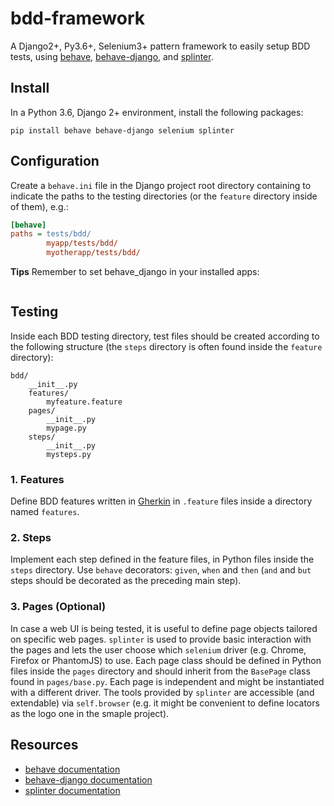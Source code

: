 # bdd-framework
A Django2+, Py3.6+, Selenium3+ pattern framework to easily setup BDD tests,
using 
[behave](https://github.com/behave/behave),
[behave-django](https://github.com/behave/behave-django),
and [splinter](https://github.com/cobrateam/splinter).

## Install
In a Python 3.6, Django 2+ environment, install the following packages:

```shell
pip install behave behave-django selenium splinter
```

## Configuration
Create a `behave.ini` file in the Django project root directory containing to
indicate the paths to the testing directories (or the `feature` directory
inside of them), e.g.:
```ini
[behave]
paths = tests/bdd/
        myapp/tests/bdd/
        myotherapp/tests/bdd/
```
**Tips**
Remember to set behave_django in your installed apps:

```INSTALLED_APPS += ('behave_django',)
```

## Testing
Inside each BDD testing directory, test files should be created according to
the following structure (the `steps` directory is often found
inside the `feature` directory):
```shell
bdd/
    __init__.py
    features/
        myfeature.feature
    pages/
        __init__.py
        mypage.py
    steps/
        __init__.py
        mysteps.py
```

### 1. Features
Define BDD features written in
[Gherkin](https://github.com/cucumber/cucumber/wiki/Gherkin)
in `.feature` files inside a directory named `features`.

### 2. Steps
Implement each step defined in the feature files, in Python files inside the
`steps` directory. Use `behave` decorators: `given`, `when` and `then` (`and`
and `but` steps should be decorated as the preceding main step).

### 3. Pages (Optional)
In case a web UI is being tested, it is useful to define page objects tailored
on specific web pages. `splinter` is used to provide basic interaction with the
pages and lets the user choose which `selenium` driver (e.g. Chrome, Firefox or
PhantomJS) to use. Each page class should be defined in Python files inside the
`pages` directory and should inherit from the `BasePage` class found in
`pages/base.py`. Each page is independent and might be instantiated with a
different driver. The tools provided by `splinter` are accessible (and
extendable) via `self.browser` (e.g. it might be convenient to define locators
as the logo one in the smaple project).

## Resources
* [behave documentation](https://behave.readthedocs.io/en/latest/index.html)
* [behave-django documentation](https://behave-django.readthedocs.io/en/latest/)
* [splinter documentation](https://splinter.readthedocs.io/en/latest/)
